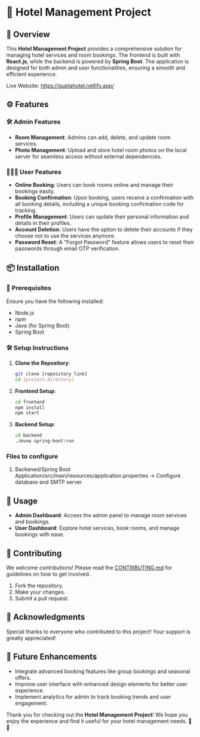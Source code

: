 # 🏨 Hotel Management Project

## 🌟 Overview

This **Hotel Management Project** provides a comprehensive solution for managing hotel services and room bookings. The frontend is built with **React.js**, while the backend is powered by **Spring Boot**. The application is designed for both admin and user functionalities, ensuring a smooth and efficient experience.

Live Website: https://guptahotel.netlify.app/

## ⚙️ Features

### 🛠️ Admin Features

- **Room Management**: Admins can add, delete, and update room services.
- **Photo Management**: Upload and store hotel room photos on the local server for seamless access without external dependencies.

### 🧑‍🤝‍🧑 User Features

- **Online Booking**: Users can book rooms online and manage their bookings easily.
- **Booking Confirmation**: Upon booking, users receive a confirmation with all booking details, including a unique booking confirmation code for tracking.
- **Profile Management**: Users can update their personal information and details in their profiles.
- **Account Deletion**: Users have the option to delete their accounts if they choose not to use the services anymore.
- **Password Reset**: A "Forgot Password" feature allows users to reset their passwords through email OTP verification.

## 📦 Installation

### 🔧 Prerequisites

Ensure you have the following installed:
- Node.js
- npm
- Java (for Spring Boot)
- Spring Boot

### 🛠️ Setup Instructions

1. **Clone the Repository**:
   ```bash
   git clone [repository link]
   cd [project-directory]
   ```

2. **Frontend Setup**:
   ```bash
   cd frontend
   npm install
   npm start
   ```

3. **Backend Setup**:
   ```bash
   cd backend
   ./mvnw spring-boot:run
   ```

### Files to configure
1. Backened/Spring Boot Application/src/main/resources/application.properties -> Configure database and SMTP server

## 🚀 Usage

- **Admin Dashboard**: Access the admin panel to manage room services and bookings.
- **User Dashboard**: Explore hotel services, book rooms, and manage bookings with ease.

## 🤝 Contributing

We welcome contributions! Please read the [CONTRIBUTING.md](CONTRIBUTING.md) for guidelines on how to get involved.
1. Fork the repository.
2. Make your changes.
3. Submit a pull request.

## 🙏 Acknowledgments

Special thanks to everyone who contributed to this project! Your support is greatly appreciated! 

## 🌱 Future Enhancements

- Integrate advanced booking features like group bookings and seasonal offers.
- Improve user interface with enhanced design elements for better user experience.
- Implement analytics for admin to track booking trends and user engagement.

Thank you for checking out the **Hotel Management Project**! We hope you enjoy the experience and find it useful for your hotel management needs. 🏨✨
